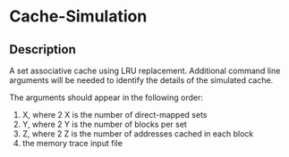 # Cache-Simulation
## Description
 A set associative cache using LRU replacement. 
 Additional command line arguments will be needed to identify the details of the simulated cache. 

 The arguments should appear in the following order: 
 1. X, where 2 X is the number of direct-mapped sets 
 2. Y, where 2 Y is the number of blocks per set 
 3. Z, where 2 Z is the number of addresses cached in each block 
 4. the memory trace input file
